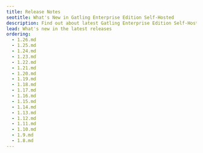 ```yaml
---
title: Release Notes
seotitle: What's New in Gatling Enterprise Edition Self-Hosted
description: Find out about latest Gatling Enterprise Edition Self-Hosted versions and the new features
lead: What's new in the latest releases
ordering:
  - 1.26.md
  - 1.25.md
  - 1.24.md
  - 1.23.md
  - 1.22.md
  - 1.21.md
  - 1.20.md
  - 1.19.md
  - 1.18.md
  - 1.17.md
  - 1.16.md
  - 1.15.md
  - 1.14.md
  - 1.13.md
  - 1.12.md
  - 1.11.md
  - 1.10.md
  - 1.9.md
  - 1.8.md
---
```

